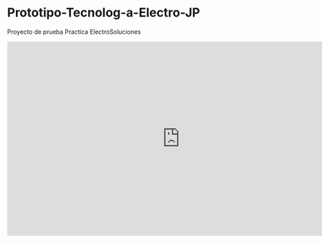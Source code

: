 # Prototipo-Tecnolog-a-Electro-JP
Proyecto de prueba Practica ElectroSoluciones

<iframe style="border: 1px solid rgba(0, 0, 0, 0.1);" width="800" height="450" src="https://embed.figma.com/design/otYjiZrfML1RJrTBAHEYR0/Untitled?node-id=0-1&embed-host=share" allowfullscreen></iframe>
